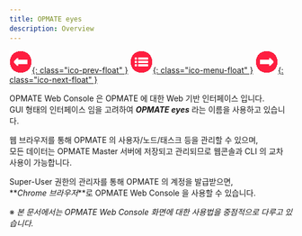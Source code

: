 ```yaml
---
title: OPMATE eyes
description: Overview
---
```


<link rel="stylesheet" type="text/css" href="css/opme.css">

<!-- Floating Menu -->
[prev]: # "none"
[menu]: index.md "목차"
[next]: Login.md "로그인"
[ico-prev]: img/icon/ico-prev.png
[ico-menu]: img/icon/ico-menu.png
[ico-next]: img/icon/ico-next.png
[![이전][ico-prev]{: class="ico-prev-float" }][prev]
[![목차][ico-menu]{: class="ico-menu-float" }][menu]
[![다음][ico-next]{: class="ico-next-float" }][next]

OPMATE Web Console 은 OPMATE 에 대한 Web 기반 인터페이스 입니다.  
GUI 형태의 인터페이스 임을 고려하여 **_OPMATE eyes_** 라는 이름을 사용하고 있습니다.  

웹 브라우저를 통해 OPMATE 의 사용자/노드/태스크 등을 관리할 수 있으며,  
모든 데이터는 OPMATE Master 서버에 저장되고 관리되므로 웹콘솔과 CLI 의 교차 사용이 가능합니다.  

Super-User 권한의 관리자를 통해 OPMATE 의 계정을 발급받으면,  
**_Chrome 브라우저_**로 OPMATE Web Console 을 사용할 수 있습니다.

※ _본 문서에서는 OPMATE Web Console 화면에 대한 사용법을 중점적으로 다루고 있습니다._
